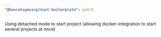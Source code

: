 ```yaml
---
"@henrotaymcorp/nuxt-boilerplate": patch
---
```


Using detached mode to start project (allowing docker-integration to start several projects at once)
